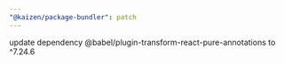 ```yaml
---
"@kaizen/package-bundler": patch
---
```


update dependency @babel/plugin-transform-react-pure-annotations to ^7.24.6
